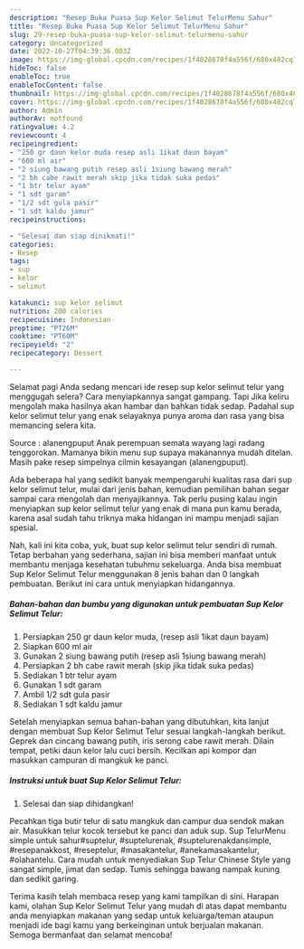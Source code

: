 ```yaml
---
description: "Resep Buka Puasa Sup Kelor Selimut TelurMenu Sahur"
title: "Resep Buka Puasa Sup Kelor Selimut TelurMenu Sahur"
slug: 29-resep-buka-puasa-sup-kelor-selimut-telurmenu-sahur
category: Uncategorized
date: 2022-10-27T04:39:36.003Z
image: https://img-global.cpcdn.com/recipes/1f4028678f4a556f/680x482cq70/sup-kelor-selimut-telur-foto-resep-utama.jpg
hideToc: false
enableToc: true
enableTocContent: false
thumbnail: https://img-global.cpcdn.com/recipes/1f4028678f4a556f/680x482cq70/sup-kelor-selimut-telur-foto-resep-utama.jpg
cover: https://img-global.cpcdn.com/recipes/1f4028678f4a556f/680x482cq70/sup-kelor-selimut-telur-foto-resep-utama.jpg
author: Admin
authorAv: notfound
ratingvalue: 4.2
reviewcount: 4
recipeingredient:
- "250 gr daun kelor muda resep asli 1ikat daun bayam"
- "600 ml air"
- "2 siung bawang putih resep asli 1siung bawang merah"
- "2 bh cabe rawit merah skip jika tidak suka pedas"
- "1 btr telur ayam"
- "1 sdt garam"
- "1/2 sdt gula pasir"
- "1 sdt kaldu jamur"
recipeinstructions:

- "Selesai dan siap dinikmati!"
categories:
- Resep
tags:
- sup
- kelor
- selimut

katakunci: sup kelor selimut 
nutrition: 200 calories
recipecuisine: Indonesian
preptime: "PT26M"
cooktime: "PT60M"
recipeyield: "2"
recipecategory: Dessert

---
```



Selamat pagi Anda sedang mencari ide resep sup kelor selimut telur yang menggugah selera? Cara menyiapkannya sangat gampang. Tapi Jika keliru mengolah maka hasilnya akan hambar dan bahkan tidak sedap. Padahal sup kelor selimut telur yang enak selayaknya punya aroma dan rasa yang bisa memancing selera kita.


Source : alanengpuput Anak perempuan semata wayang lagi radang tenggorokan. Mamanya bikin menu sup supaya makanannya mudah ditelan. Masih pake resep simpelnya cilmin kesayangan (alanengpuput).

Ada beberapa hal yang sedikit banyak mempengaruhi kualitas rasa dari sup kelor selimut telur, mulai dari jenis bahan, kemudian pemilihan bahan segar sampai cara mengolah dan menyajikannya. Tak perlu pusing kalau ingin menyiapkan sup kelor selimut telur yang enak di mana pun kamu berada, karena asal sudah tahu triknya maka hidangan ini mampu menjadi sajian spesial.


Nah, kali ini kita coba, yuk, buat sup kelor selimut telur sendiri di rumah. Tetap berbahan yang sederhana, sajian ini bisa memberi manfaat untuk membantu menjaga kesehatan tubuhmu sekeluarga. Anda bisa membuat Sup Kelor Selimut Telur menggunakan 8 jenis bahan dan 0 langkah pembuatan. Berikut ini cara untuk menyiapkan hidangannya.

<!--inarticleads1-->

##### Bahan-bahan dan bumbu yang digunakan untuk pembuatan Sup Kelor Selimut Telur:

1. Persiapkan 250 gr daun kelor muda, (resep asli 1ikat daun bayam)
1. Siapkan 600 ml air
1. Gunakan 2 siung bawang putih (resep asli 1siung bawang merah)
1. Persiapkan 2 bh cabe rawit merah (skip jika tidak suka pedas)
1. Sediakan 1 btr telur ayam
1. Gunakan 1 sdt garam
1. Ambil 1/2 sdt gula pasir
1. Sediakan 1 sdt kaldu jamur


Setelah menyiapkan semua bahan-bahan yang dibutuhkan, kita lanjut dengan membuat Sup Kelor Selimut Telur sesuai langkah-langkah berikut. Geprek dan cincang bawang putih, iris serong cabe rawit merah. Dilain tempat, petiki daun kelor lalu cuci bersih. Kecilkan api kompor dan masukkan campuran di mangkuk ke panci. 

<!--inarticleads2-->

##### Instruksi untuk buat Sup Kelor Selimut Telur:


1. Selesai dan siap dihidangkan!

Pecahkan tiga butir telur di satu mangkuk dan campur dua sendok makan air. Masukkan telur kocok tersebut ke panci dan aduk sup. Sup TelurMenu simple untuk sahur#suptelur, #suptelurenak, #suptelurenakdansimple, #resepanakkost, #reseptelur, #masakantelur, #anekamasakantelur, #olahantelu. Cara mudah untuk menyediakan Sup Telur Chinese Style yang sangat simple, jimat dan sedap. Tumis sehingga bawang nampak kuning dan sedikit garing. 

Terima kasih telah membaca resep yang kami tampilkan di sini. Harapan kami, olahan Sup Kelor Selimut Telur yang mudah di atas dapat membantu anda menyiapkan makanan yang sedap untuk keluarga/teman ataupun menjadi ide bagi kamu yang berkeinginan untuk berjualan makanan. Semoga bermanfaat dan selamat mencoba!
